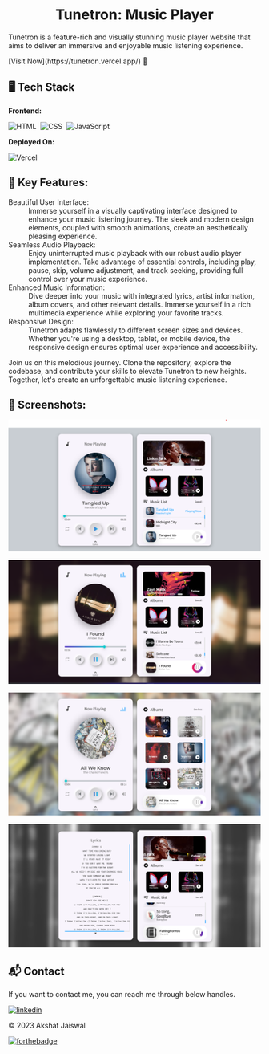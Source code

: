<h1 align="center">Tunetron: Music Player</h1>

<p>Tunetron is a feature-rich and visually stunning music player website that aims to deliver an immersive and enjoyable music listening experience.</p>
[Visit Now](https://tunetron.vercel.app/) 🚀

## 🖥️ Tech Stack
**Frontend:**

![HTML](https://img.shields.io/badge/HTML5-E34F26?style=for-the-badge&logo=html5&logoColor=white)&nbsp;
![CSS](https://img.shields.io/badge/CSS3-1572B6?style=for-the-badge&logo=css3&logoColor=white)&nbsp;
![JavaScript](https://img.shields.io/badge/JavaScript-F7DF1E?style=for-the-badge&logo=javascript&logoColor=black)&nbsp;


**Deployed On:**

![Vercel](https://img.shields.io/badge/Vercel-000000?style=for-the-badge&logo=vercel&logoColor=white)


## 📌 Key Features:
<dl>
<dt>Beautiful User Interface:</dt><dd> Immerse yourself in a visually captivating interface designed to enhance your music listening journey. The sleek and modern design elements, coupled with smooth animations, create an aesthetically pleasing experience.</dd>

<dt>Seamless Audio Playback:</dt><dd> Enjoy uninterrupted music playback with our robust audio player implementation. Take advantage of essential controls, including play, pause, skip, volume adjustment, and track seeking, providing full control over your music experience.</dd>

<dt>Enhanced Music Information:</dt><dd> Dive deeper into your music with integrated lyrics, artist information, album covers, and other relevant details. Immerse yourself in a rich multimedia experience while exploring your favorite tracks.</dd>

<dt>Responsive Design:</dt><dd> Tunetron adapts flawlessly to different screen sizes and devices. Whether you're using a desktop, tablet, or mobile device, the responsive design ensures optimal user experience and accessibility.</dd>

</dl>
<p>Join us on this melodious journey. Clone the repository, explore the codebase, and contribute your skills to elevate Tunetron to new heights. Together, let's create an unforgettable music listening experience.
</p>

## 📌 Screenshots:
![SongPause](/Assets/Screenshots/SongPause.png)

![SongPlay](/Assets/Screenshots/SongPlay.png)

![Albums](/Assets/Screenshots/Albums.png)

![Lyrics](/Assets/Screenshots/Lyrics.png)

<h2>📬 Contact</h2>

If you want to contact me, you can reach me through below handles.

[![linkedin](https://img.shields.io/badge/LinkedIn-0077B5?style=for-the-badge&logo=linkedin&logoColor=white)](https://www.linkedin.com/in/akshat-jaiswal-4664a2197)

© 2023 Akshat Jaiswal

[![forthebadge](https://forthebadge.com/images/badges/built-with-love.svg)](https://forthebadge.com)

